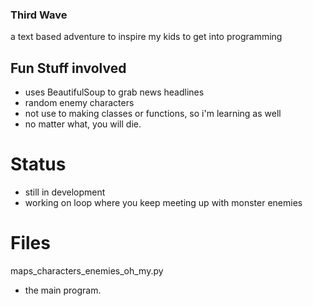 ### Third Wave
a text based adventure to inspire my kids to get into programming

## Fun Stuff involved
- uses BeautifulSoup to grab news headlines
- random enemy characters
- not use to making classes or functions, so i'm learning as well
- no matter what, you will die.

# Status
- still in development
- working on loop where you keep meeting up with monster enemies

# Files
maps_characters_enemies_oh_my.py
- the main program.
